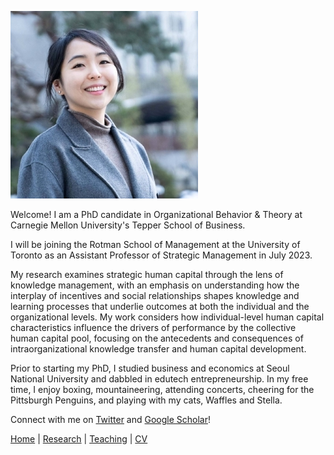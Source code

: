 ![Sae-Seul Park](saeseulpark.jpg)

Welcome! I am a PhD candidate in Organizational Behavior & Theory at Carnegie Mellon University's Tepper School of Business. 

I will be joining the Rotman School of Management at the University of Toronto as an Assistant Professor of Strategic Management in July 2023.

My research examines strategic human capital through the lens of knowledge management, with an emphasis on understanding how the interplay of incentives and social relationships shapes knowledge and learning processes that underlie outcomes at both the individual and the organizational levels. My work considers how individual-level human capital characteristics influence the drivers of performance by the collective human capital pool, focusing on the antecedents and consequences of intraorganizational knowledge transfer and human capital development.

Prior to starting my PhD, I studied business and economics at Seoul National University and dabbled in edutech entrepreneurship. In my free time, I enjoy boxing, mountaineering, attending concerts, cheering for the Pittsburgh Penguins, and playing with my cats, Waffles and Stella.

Connect with me on [Twitter](https://www.twitter.com/sae_park_) and [Google Scholar](https://scholar.google.com/citations?user=2gHkfJcAAAAJ&hl=en)!

[Home](./index.html) | [Research](./research.html) | [Teaching](./teaching.html) | [CV](./CV.html)  
